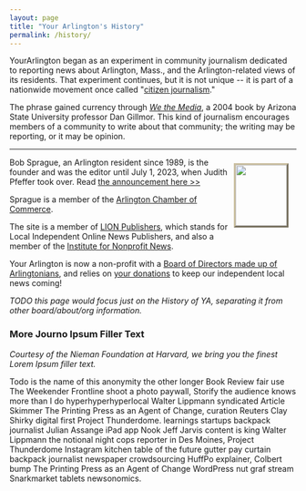 ```yaml
---
layout: page
title: "Your Arlington's History"
permalink: /history/
---
```


YourArlington began as an experiment in community journalism dedicated to reporting news about Arlington, Mass., and the Arlington-related views of its residents. That experiment continues, but it is not unique -- it is part of a nationwide movement once called "[citizen journalism](http://en.wikipedia.org/wiki/Citizen_journalism)."

The phrase gained currency through *[We the Media](https://en.wikipedia.org/wiki/We_the_Media)*, a 2004 book by Arizona State University professor Dan Gillmor. This kind of journalism encourages members of a community to write about that community; the writing may be reporting, or it may be opinion.  

<hr id="null" />
<p class="yacopied"><img src="/yourarlington.org/assets/bob90_2017.jpg" alt="" width="90" height="107" style="border: 3px outset #cabfa0; margin: 10px 14px 10px 10px; float: right;" title="Bob Sprague" data-alt="Bob Sprague, 2017" /></p>
<p class="yacopied">Bob Sprague, an Arlington resident since 1989, is the founder and was the editor until July 1, 2023, when Judith Pfeffer took over. Read <a href="https://yourarlington.com/?view=article&id=21535:transition-070223&catid=370" target="_blank" rel="noopener">the announcement here &gt;&gt;</a></p>
<p class="yacopied">Sprague is a member of the <a href="http://www.arlcc.org/index.php" target="_blank" rel="noopener noreferrer">Arlington Chamber of Commerce</a>.</p>
<p class="yacopied">The site is a member of&nbsp;<a href="http://www.lionpublishers.com/" target="_blank" rel="noopener noreferrer">LION Publishers</a>, which stands for Local Independent Online News Publishers, and also a member of the <a href="https://inn.org/" target="_blank" rel="noopener">Institute for Nonprofit News</a>.</p>

Your Arlington is now a non-profit with a [Board of Directors made up of Arlingtonians](/yourarlington.org/board/), and relies on [your donations](/yourarlington.org/donate/) to keep our independent local news coming!

*TODO this page would focus just on the History of YA, separating it from other board/about/org information.*

### More Journo Ipsum Filler Text 

*Courtesy of the Nieman Foundation at Harvard, we bring you the finest Lorem Ipsum filler text.*

Todo is the name of this anonymity the other longer Book Review fair use The Weekender Frontline shoot a photo paywall, Storify the audience knows more than I do hyperhyperhyperlocal Walter Lippmann syndicated Article Skimmer The Printing Press as an Agent of Change, curation Reuters Clay Shirky digital first Project Thunderdome. learnings startups backpack journalist Julian Assange iPad app Nook Jeff Jarvis content is king Walter Lippmann the notional night cops reporter in Des Moines, Project Thunderdome Instagram kitchen table of the future gutter pay curtain backpack journalist newspaper crowdsourcing HuffPo explainer, Colbert bump The Printing Press as an Agent of Change WordPress nut graf stream Snarkmarket tablets newsonomics. 
